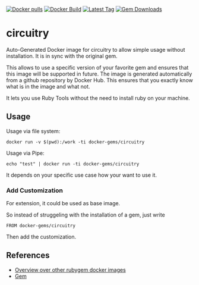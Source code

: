 [![Docker pulls](https://img.shields.io/docker/pulls/rubygem/circuitry.svg)](https://hub.docker.com/r/rubygem/circuitry/)
[![Docker Build](https://img.shields.io/docker/automated/rubygem/circuitry.svg)](https://hub.docker.com/r/rubygem/circuitry/)
[![Latest Tag](https://img.shields.io/github/tag/docker-rubygem/circuitry.svg)](https://hub.docker.com/r/rubygem/circuitry/)
[![Gem Downloads](https://img.shields.io/gem/dt/circuitry.svg)](https://rubygems.org/gems/circuitry/)
# circuitry

Auto-Generated Docker image for circuitry to allow simple usage without installation.
It is in sync with the original gem.

This allows to use a specific version of your favorite gem and ensures that this image will be supported in future.
The image is generated automatically from a github repository by Docker Hub.
This ensures that you exactly know what is in the image and what not.

It lets you use Ruby Tools without the need to install ruby on your machine.

## Usage

Usage via file system:

`docker run -v $(pwd):/work -ti docker-gems/circuitry`

Usage via Pipe:

`echo "test" | docker run -ti docker-gems/circuitry`

It depends on your specific use case how your want to use it.

### Add Customization

For extension, it could be used as base image.

So instead of struggeling with the installation of a gem, just write

`FROM docker-gems/circuitry`

Then add the customization.

## References

 - [Overview over other rubygem docker images](https://github.com/thinkbot/docker-rubygem)
 - [Gem](https://rubygems.org/gems/circuitry/)
